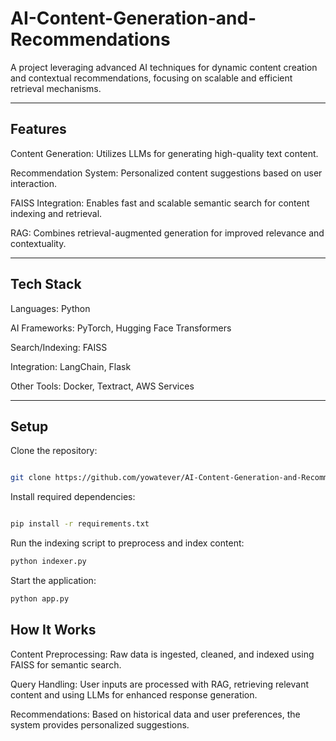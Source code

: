 # AI-Content-Generation-and-Recommendations


A project leveraging advanced AI techniques for dynamic content creation and contextual recommendations, focusing on scalable and efficient retrieval mechanisms.

---
## Features

Content Generation: Utilizes LLMs for generating high-quality text content.

Recommendation System: Personalized content suggestions based on user interaction.

FAISS Integration: Enables fast and scalable semantic search for content indexing and retrieval.

RAG: Combines retrieval-augmented generation for improved relevance and contextuality.

---
## Tech Stack

Languages: Python

AI Frameworks: PyTorch, Hugging Face Transformers

Search/Indexing: FAISS

Integration: LangChain, Flask

Other Tools: Docker, Textract, AWS Services

---

## Setup
Clone the repository:
```bash

git clone https://github.com/yowatever/AI-Content-Generation-and-Recommendations
```
Install required dependencies:
```bash

pip install -r requirements.txt
```
Run the indexing script to preprocess and index content:
```bash
python indexer.py
```
Start the application:
```bash
python app.py
```

## How It Works

Content Preprocessing: Raw data is ingested, cleaned, and indexed using FAISS for semantic search.

Query Handling: User inputs are processed with RAG, retrieving relevant content and using LLMs for enhanced response generation.

Recommendations: Based on historical data and user preferences, the system provides personalized suggestions.

